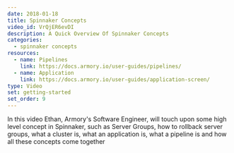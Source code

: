 ```yaml
---
date: 2018-01-18
title: Spinnaker Concepts
video_id: VrQjER6evDI
description: A Quick Overview Of Spinnaker Concepts
categories:
  - spinnaker concepts
resources:
  - name: Pipelines
    link: https://docs.armory.io/user-guides/pipelines/
  - name: Application
    link: https://docs.armory.io/user-guides/application-screen/
type: Video
set: getting-started
set_order: 9
---
```

In this video Ethan, Armory's Software Engineer, will touch upon some high level concept in Spinnaker, such as Server Groups, how to rollback server groups, what a cluster is, what an application is, what a pipeline is and how all these concepts come together

